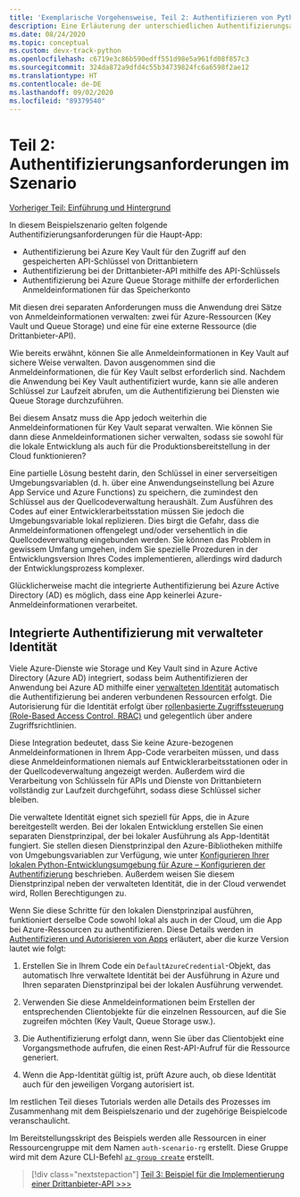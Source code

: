 ```yaml
---
title: 'Exemplarische Vorgehensweise, Teil 2: Authentifizieren von Python-Apps bei Azure-Diensten'
description: Eine Erläuterung der unterschiedlichen Authentifizierungsanforderungen und Herausforderungen im Beispielszenario und der Art und Weise, wie diese Herausforderungen bei der integrierten Azure-Authentifizierung erfüllt werden.
ms.date: 08/24/2020
ms.topic: conceptual
ms.custom: devx-track-python
ms.openlocfilehash: c6719e3c86b590edff551d98e5a961fd08f857c3
ms.sourcegitcommit: 324da872a9dfd4c55b34739824fc6a6598f2ae12
ms.translationtype: HT
ms.contentlocale: de-DE
ms.lasthandoff: 09/02/2020
ms.locfileid: "89379540"
---
```

# <a name="part-2-authentication-needs-in-the-scenario"></a>Teil 2: Authentifizierungsanforderungen im Szenario

[Vorheriger Teil: Einführung und Hintergrund](walkthrough-tutorial-authentication-01.md)

In diesem Beispielszenario gelten folgende Authentifizierungsanforderungen für die Haupt-App:

- Authentifizierung bei Azure Key Vault für den Zugriff auf den gespeicherten API-Schlüssel von Drittanbietern
- Authentifizierung bei der Drittanbieter-API mithilfe des API-Schlüssels
- Authentifizierung bei Azure Queue Storage mithilfe der erforderlichen Anmeldeinformationen für das Speicherkonto

Mit diesen drei separaten Anforderungen muss die Anwendung drei Sätze von Anmeldeinformationen verwalten: zwei für Azure-Ressourcen (Key Vault und Queue Storage) und eine für eine externe Ressource (die Drittanbieter-API).

Wie bereits erwähnt, können Sie alle Anmeldeinformationen in Key Vault auf sichere Weise verwalten. Davon ausgenommen sind die Anmeldeinformationen, die für Key Vault selbst erforderlich sind. Nachdem die Anwendung bei Key Vault authentifiziert wurde, kann sie alle anderen Schlüssel zur Laufzeit abrufen, um die Authentifizierung bei Diensten wie Queue Storage durchzuführen.

Bei diesem Ansatz muss die App jedoch weiterhin die Anmeldeinformationen für Key Vault separat verwalten. Wie können Sie dann diese Anmeldeinformationen sicher verwalten, sodass sie sowohl für die lokale Entwicklung als auch für die Produktionsbereitstellung in der Cloud funktionieren?

Eine partielle Lösung besteht darin, den Schlüssel in einer serverseitigen Umgebungsvariablen (d. h. über eine Anwendungseinstellung bei Azure App Service und Azure Functions) zu speichern, die zumindest den Schlüssel aus der Quellcodeverwaltung heraushält. Zum Ausführen des Codes auf einer Entwicklerarbeitsstation müssen Sie jedoch die Umgebungsvariable lokal replizieren. Dies birgt die Gefahr, dass die Anmeldeinformationen offengelegt und/oder versehentlich in die Quellcodeverwaltung eingebunden werden. Sie können das Problem in gewissem Umfang umgehen, indem Sie spezielle Prozeduren in der Entwicklungsversion Ihres Codes implementieren, allerdings wird dadurch der Entwicklungsprozess komplexer.

Glücklicherweise macht die integrierte Authentifizierung bei Azure Active Directory (AD) es möglich, dass eine App keinerlei Azure-Anmeldeinformationen verarbeitet.

## <a name="integrated-authentication-with-managed-identity"></a>Integrierte Authentifizierung mit verwalteter Identität

Viele Azure-Dienste wie Storage und Key Vault sind in Azure Active Directory (Azure AD) integriert, sodass beim Authentifizieren der Anwendung bei Azure AD mithilfe einer [verwalteten Identität](/azure/active-directory/managed-identities-azure-resources/overview) automatisch die Authentifizierung bei anderen verbundenen Ressourcen erfolgt. Die Autorisierung für die Identität erfolgt über [rollenbasierte Zugriffssteuerung (Role-Based Access Control, RBAC)](how-to-assign-role-permissions.md) und gelegentlich über andere Zugriffsrichtlinien.

Diese Integration bedeutet, dass Sie keine Azure-bezogenen Anmeldeinformationen in Ihrem App-Code verarbeiten müssen, und dass diese Anmeldeinformationen niemals auf Entwicklerarbeitsstationen oder in der Quellcodeverwaltung angezeigt werden. Außerdem wird die Verarbeitung von Schlüsseln für APIs und Dienste von Drittanbietern vollständig zur Laufzeit durchgeführt, sodass diese Schlüssel sicher bleiben.

Die verwaltete Identität eignet sich speziell für Apps, die in Azure bereitgestellt werden. Bei der lokalen Entwicklung erstellen Sie einen separaten Dienstprinzipal, der bei lokaler Ausführung als App-Identität fungiert. Sie stellen diesen Dienstprinzipal den Azure-Bibliotheken mithilfe von Umgebungsvariablen zur Verfügung, wie unter [Konfigurieren Ihrer lokalen Python-Entwicklungsumgebung für Azure – Konfigurieren der Authentifizierung](configure-local-development-environment.md#configure-authentication) beschrieben. Außerdem weisen Sie diesem Dienstprinzipal neben der verwalteten Identität, die in der Cloud verwendet wird, Rollen Berechtigungen zu.

Wenn Sie diese Schritte für den lokalen Dienstprinzipal ausführen, funktioniert derselbe Code sowohl lokal als auch in der Cloud, um die App bei Azure-Ressourcen zu authentifizieren. Diese Details werden in [Authentifizieren und Autorisieren von Apps](azure-sdk-authenticate.md) erläutert, aber die kurze Version lautet wie folgt:

1. Erstellen Sie in Ihrem Code ein `DefaultAzureCredential`-Objekt, das automatisch Ihre verwaltete Identität bei der Ausführung in Azure und Ihren separaten Dienstprinzipal bei der lokalen Ausführung verwendet.

1. Verwenden Sie diese Anmeldeinformationen beim Erstellen der entsprechenden Clientobjekte für die einzelnen Ressourcen, auf die Sie zugreifen möchten (Key Vault, Queue Storage usw.).

1. Die Authentifizierung erfolgt dann, wenn Sie über das Clientobjekt eine Vorgangsmethode aufrufen, die einen Rest-API-Aufruf für die Ressource generiert.

1. Wenn die App-Identität gültig ist, prüft Azure auch, ob diese Identität auch für den jeweiligen Vorgang autorisiert ist.

Im restlichen Teil dieses Tutorials werden alle Details des Prozesses im Zusammenhang mit dem Beispielszenario und der zugehörige Beispielcode veranschaulicht.

Im Bereitstellungsskript des Beispiels werden alle Ressourcen in einer Ressourcengruppe mit dem Namen `auth-scenario-rg` erstellt. Diese Gruppe wird mit dem Azure CLI-Befehl [`az group create`](/cli/azure/group?view=azure-cli-latest#az-group-create) erstellt.

> [!div class="nextstepaction"]
> [Teil 3: Beispiel für die Implementierung einer Drittanbieter-API >>>](walkthrough-tutorial-authentication-03.md)
